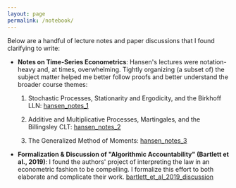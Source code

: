```yaml
---
layout: page
permalink: /notebook/
---
```


Below are a handful of lecture notes and paper discussions that I found clarifying to write: 
- **Notes on Time-Series Econometrics**: Hansen's lectures were notation-heavy and, at times, overwhelming. Tightly organizing (a subset of) the subject matter helped me better follow proofs and better understand the broader course themes: 

    1. Stochastic Processes, Stationarity and Ergodicity, and the Birkhoff LLN: [hansen_notes_1](https://github.com/jheilbron/jheilbron.github.io/raw/master/downloads/heilbron_hansen_notes_1_lln.pdf)

    2. Additive and Multiplicative Processes, Martingales, and the Billingsley CLT: [hansen_notes_2](https://github.com/jheilbron/jheilbron.github.io/raw/master/downloads/heilbron_hansen_notes_2_clt.pdf) 

    3. The Generalized Method of Moments: [hansen_notes_3](https://github.com/jheilbron/jheilbron.github.io/raw/master/downloads/heilbron_hansen_notes_3_gmm.pdf)

- **Formalization & Discussion of "Algorithmic Accountability" (Bartlett et al., 2019)**: I found the authors' project of interpreting the law in an econometric fashion to be compelling. I formalize this effort to both elaborate and complicate their work. [bartlett_et_al_2019_discussion](https://github.com/jheilbron/jheilbron.github.io/raw/master/downloads/heilbron_bartlett_et_al_2019_discussion.pdf)
